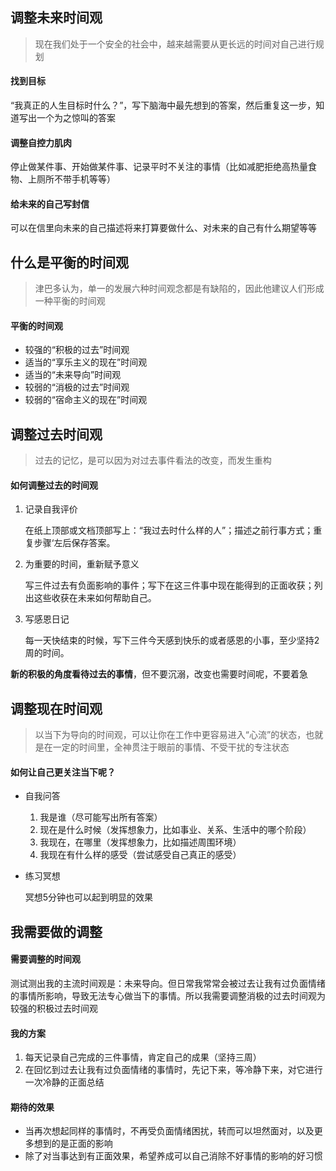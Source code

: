 ## 调整未来时间观

> 现在我们处于一个安全的社会中，越来越需要从更长远的时间对自己进行规划

####  找到目标

“我真正的人生目标时什么？”，写下脑海中最先想到的答案，然后重复这一步，知道写出一个为之惊叫的答案

#### 调整自控力肌肉

停止做某件事、开始做某件事、记录平时不关注的事情（比如减肥拒绝高热量食物、上厕所不带手机等等）

#### 给未来的自己写封信

可以在信里向未来的自己描述将来打算要做什么、对未来的自己有什么期望等等



## 什么是平衡的时间观

> 津巴多认为，单一的发展六种时间观念都是有缺陷的，因此他建议人们形成一种平衡的时间观

#### 平衡的时间观

- 较强的“积极的过去”时间观
- 适当的“享乐主义的现在”时间观
- 适当的“未来导向”时间观
- 较弱的“消极的过去”时间观
- 较弱的“宿命主义的现在”时间观



## 调整过去时间观

> 过去的记忆，是可以因为对过去事件看法的改变，而发生重构

#### 如何调整过去的时间观

1. 记录自我评价

   在纸上顶部或文档顶部写上：“我过去时什么样的人”；描述之前行事方式；重复步骤‘左后保存答案。

2. 为重要的时间，重新赋予意义

   写三件过去有负面影响的事件；写下在这三件事中现在能得到的正面收获；列出这些收获在未来如何帮助自己。

3. 写感恩日记

   每一天快结束的时候，写下三件今天感到快乐的或者感恩的小事，至少坚持2周的时间。

**新的积极的角度看待过去的事情**，但不要沉溺，改变也需要时间呢，不要着急

## 调整现在时间观

> 以当下为导向的时间观，可以让你在工作中更容易进入“心流”的状态，也就是在一定的时间里，全神贯注于眼前的事情、不受干扰的专注状态

#### 如何让自己更关注当下呢？

- 自我问答

  1. 我是谁（尽可能写出所有答案）
  2. 现在是什么时候（发挥想象力，比如事业、关系、生活中的哪个阶段）
  3. 我现在，在哪里（发挥想象力，比如描述周围环境）
  4. 我现在有什么样的感受（尝试感受自己真正的感受）

- 练习冥想

  冥想5分钟也可以起到明显的效果

  

## 我需要做的调整

#### 需要调整的时间观

测试测出我的主流时间观是：未来导向。但日常我常常会被过去让我有过负面情绪的事情所影响，导致无法专心做当下的事情。所以我需要调整消极的过去时间观为较强的积极过去时间观

#### 我的方案

1. 每天记录自己完成的三件事情，肯定自己的成果（坚持三周）
2. 在回忆到过去让我有过负面情绪的事情时，先记下来，等冷静下来，对它进行一次冷静的正面总结

#### 期待的效果

- 当再次想起同样的事情时，不再受负面情绪困扰，转而可以坦然面对，以及更多想到的是正面的影响
- 除了对当事达到有正面效果，希望养成可以自己消除不好事情的影响的好习惯

